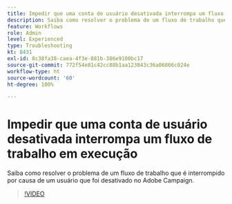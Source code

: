 ```yaml
---
title: Impedir que uma conta de usuário desativada interrompa um fluxo de trabalho em execução
description: Saiba como resolver o problema de um fluxo de trabalho que é interrompido por causa de um usuário que foi desativado no Adobe Campaign.
feature: Workflows
role: Admin
level: Experienced
type: Troubleshooting
kt: 8431
exl-id: 8c38fa38-caea-4f3e-881b-386e9100bc17
source-git-commit: 772f54e81c42cc88b1aa123843c36a06866c024e
workflow-type: ht
source-wordcount: '60'
ht-degree: 100%

---
```


# Impedir que uma conta de usuário desativada interrompa um fluxo de trabalho em execução

Saiba como resolver o problema de um fluxo de trabalho que é interrompido por causa de um usuário que foi desativado no Adobe Campaign.


>[!VIDEO](https://video.tv.adobe.com/v/335988?quality=12)
